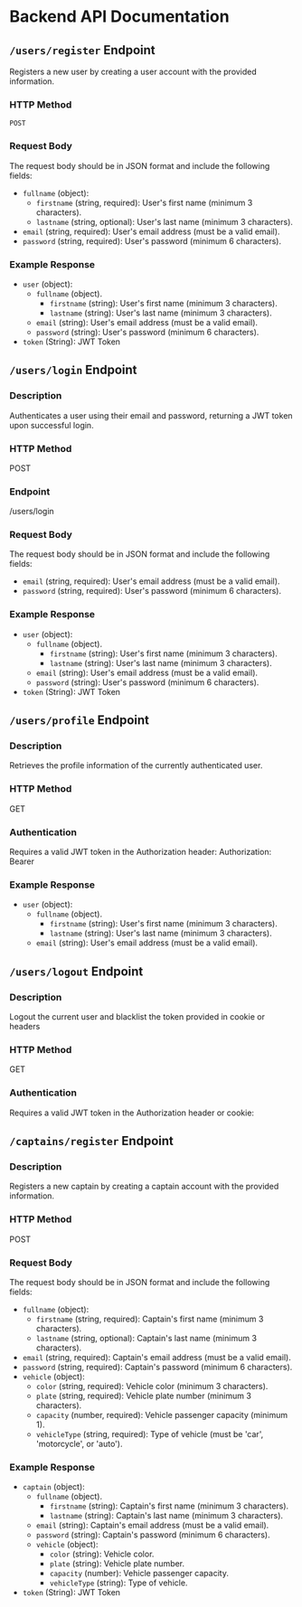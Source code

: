 # Backend API Documentation

## `/users/register` Endpoint

Registers a new user by creating a user account with the provided information.

### HTTP Method

`POST`

### Request Body

The request body should be in JSON format and include the following fields:

- `fullname` (object):
    - `firstname` (string, required): User's first name (minimum 3 characters).
    - `lastname` (string, optional): User's last name (minimum 3 characters).
- `email` (string, required): User's email address (must be a valid email).
- `password` (string, required): User's password (minimum 6 characters).

### Example Response

- `user` (object):
    - `fullname` (object).
        - `firstname` (string): User's first name (minimum 3 characters).
        - `lastname` (string): User's last name (minimum 3 characters).
    - `email` (string): User's email address (must be a valid email).
    - `password` (string): User's password (minimum 6 characters).
- `token` (String): JWT Token


## `/users/login` Endpoint
### Description

Authenticates a user using their email and password, returning a JWT token upon successful login.

### HTTP Method

POST

### Endpoint

/users/login

### Request Body

The request body should be in JSON format and include the following fields:

 - `email` (string, required): User's email address (must be a valid email).
 - `password` (string, required): User's password (minimum 6 characters).

### Example Response

- `user` (object):
    - `fullname` (object).
        - `firstname` (string): User's first name (minimum 3 characters).
        - `lastname` (string): User's last name (minimum 3 characters).
    - `email` (string): User's email address (must be a valid email).
    - `password` (string): User's password (minimum 6 characters).
- `token` (String): JWT Token

## `/users/profile` Endpoint
### Description

Retrieves the profile information of the currently authenticated user.

### HTTP Method

GET

### Authentication

Requires a valid JWT token in the Authorization header: Authorization: Bearer <token>

### Example Response
- `user` (object):
    - `fullname` (object).
        - `firstname` (string): User's first name (minimum 3 characters).
        - `lastname` (string): User's last name (minimum 3 characters).
    - `email` (string): User's email address (must be a valid email).

## `/users/logout` Endpoint

### Description

Logout the current user and blacklist the token provided in cookie or headers

### HTTP Method

GET

### Authentication

Requires a valid JWT token in the Authorization header or cookie:



## `/captains/register` Endpoint

### Description

Registers a new captain by creating a captain account with the provided information.

### HTTP Method

POST

### Request Body

The request body should be in JSON format and include the following fields:

- `fullname` (object):
    - `firstname` (string, required): Captain's first name (minimum 3 characters).
    - `lastname` (string, optional): Captain's last name (minimum 3 characters).
- `email` (string, required): Captain's email address (must be a valid email).
- `password` (string, required): Captain's password (minimum 6 characters).
- `vehicle` (object):
    - `color` (string, required): Vehicle color (minimum 3 characters).
    - `plate` (string, required): Vehicle plate number (minimum 3 characters).
    - `capacity` (number, required): Vehicle passenger capacity (minimum 1).
    - `vehicleType` (string, required): Type of vehicle (must be 'car', 'motorcycle', or 'auto').

### Example Response

- `captain` (object):
    - `fullname` (object).
        - `firstname` (string): Captain's first name (minimum 3 characters).
        - `lastname` (string): Captain's last name (minimum 3 characters).
    - `email` (string): Captain's email address (must be a valid email).
    - `password` (string): Captain's password (minimum 6 characters).
    - `vehicle` (object):
        - `color` (string): Vehicle color.
        - `plate` (string): Vehicle plate number.
        - `capacity` (number): Vehicle passenger capacity.
        - `vehicleType` (string): Type of vehicle.
- `token` (String): JWT Token